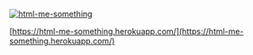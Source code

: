 <p>
    <a href="https://www.html-me-something.herokuapp.com/">
        <img src="https://github.com/jasonleonhard/html-me-something/blob/master/images/html-me-something.gif?raw=true"
        alt="html-me-something" height="">
    </a>
</p>

[https://html-me-something.herokuapp.com/](https://html-me-something.herokuapp.com/)

